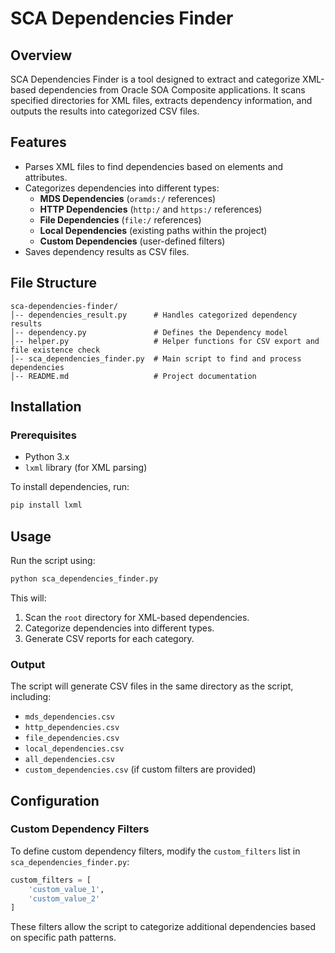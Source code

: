 # SCA Dependencies Finder

## Overview

SCA Dependencies Finder is a tool designed to extract and categorize XML-based dependencies from Oracle SOA Composite applications. It scans specified directories for XML files, extracts dependency information, and outputs the results into categorized CSV files.

## Features

- Parses XML files to find dependencies based on elements and attributes.
- Categorizes dependencies into different types:
  - **MDS Dependencies** (`oramds:/` references)
  - **HTTP Dependencies** (`http:/` and `https:/` references)
  - **File Dependencies** (`file:/` references)
  - **Local Dependencies** (existing paths within the project)
  - **Custom Dependencies** (user-defined filters)
- Saves dependency results as CSV files.

## File Structure

```
sca-dependencies-finder/
│-- dependencies_result.py      # Handles categorized dependency results
│-- dependency.py               # Defines the Dependency model
│-- helper.py                   # Helper functions for CSV export and file existence check
│-- sca_dependencies_finder.py  # Main script to find and process dependencies
│-- README.md                   # Project documentation
```

## Installation

### Prerequisites

- Python 3.x
- `lxml` library (for XML parsing)

To install dependencies, run:

```bash
pip install lxml
```

## Usage

Run the script using:

```bash
python sca_dependencies_finder.py
```

This will:

1. Scan the `root` directory for XML-based dependencies.
2. Categorize dependencies into different types.
3. Generate CSV reports for each category.

### Output

The script will generate CSV files in the same directory as the script, including:

- `mds_dependencies.csv`
- `http_dependencies.csv`
- `file_dependencies.csv`
- `local_dependencies.csv`
- `all_dependencies.csv`
- `custom_dependencies.csv` (if custom filters are provided)

## Configuration

### Custom Dependency Filters

To define custom dependency filters, modify the `custom_filters` list in `sca_dependencies_finder.py`:

```python
custom_filters = [
    'custom_value_1',
    'custom_value_2'
]
```

These filters allow the script to categorize additional dependencies based on specific path patterns.
